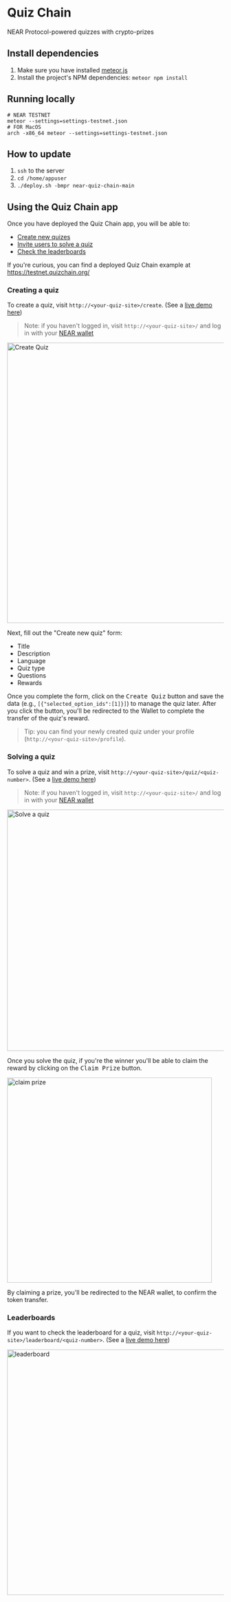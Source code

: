 # Quiz Chain

NEAR Protocol-powered quizzes with crypto-prizes

## Install dependencies

1. Make sure you have installed [meteor.js](https://www.meteor.com/developers/install)
2. Install the project's NPM dependencies: `meteor npm install`

## Running locally

```shell
# NEAR TESTNET
meteor --settings=settings-testnet.json
# FOR MacOS
arch -x86_64 meteor --settings=settings-testnet.json
```

## How to update

1. `ssh` to the server
2. `cd /home/appuser`
3. `./deploy.sh -bmpr near-quiz-chain-main`

## Using the Quiz Chain app

Once you have deployed the Quiz Chain app, you will be able to:

- [Create new quizes](#creating-a-quiz)
- [Invite users to solve a quiz](#solving-a-quiz)
- [Check the leaderboards](#leaderboards)

If you're curious, you can find a deployed Quiz Chain example at https://testnet.quizchain.org/

### Creating a quiz

To create a quiz, visit `http://<your-quiz-site>/create`. (See a [live demo here](https://testnet.quizchain.org/create))

> Note: if you haven't logged in, visit `http://<your-quiz-site>/` and log in with your [NEAR wallet](https://wallet.testnet.near.org/)

<img width="651" alt="Create Quiz" src="https://user-images.githubusercontent.com/1153055/138516736-32457c93-8982-4ab9-b85e-df73125068b5.png">

Next, fill out the "Create new quiz" form:

- Title
- Description
- Language
- Quiz type
- Questions
- Rewards

Once you complete the form, click on the <kbd>Create Quiz</kbd> button and save the data (e.g., `[{"selected_option_ids":[1]}]`) to manage the quiz later.
After you click the button, you'll be redirected to the Wallet to complete the transfer of the quiz's reward.

> Tip: you can find your newly created quiz under your profile (`http://<your-quiz-site>/profile`).

### Solving a quiz

To solve a quiz and win a prize, visit `http://<your-quiz-site>/quiz/<quiz-number>`. (See a [live demo here](https://testnet.quizchain.org/quiz/15))

> Note: if you haven't logged in, visit `http://<your-quiz-site>/` and log in with your [NEAR wallet](https://wallet.testnet.near.org/)

<img width="560" alt="Solve a quiz" src="https://user-images.githubusercontent.com/1153055/138518068-e2bdbfda-7954-487e-be40-435ed99cae9d.png">

Once you solve the quiz, if you're the winner you'll be able to claim the reward by clicking on the <kbd>Claim Prize</kbd> button. 

<img width="476" alt="claim prize" src="https://user-images.githubusercontent.com/1153055/138523227-fc260280-2847-42f4-9f07-d562f1b8d8cf.png">

By claiming a prize, you'll be redirected to the NEAR wallet, to confirm the token transfer.

### Leaderboards

If you want to check the leaderboard for a quiz, visit `http://<your-quiz-site>/leaderboard/<quiz-number>`. (See a [live demo here](https://testnet.quizchain.org/leaderboard/5))

<img width="570" alt="leaderboard" src="https://user-images.githubusercontent.com/1153055/138521732-091a38a3-5e0f-4405-b0ee-4b5378fbb146.png">

